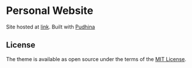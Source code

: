 # Personal Website

Site hosted at [link](https://www.mit.edu/~adityaks/). Built with [Pudhina](https://github.com/knhash/Pudhina)

## License
The theme is available as open source under the terms of the [MIT License](http://opensource.org/licenses/MIT).
